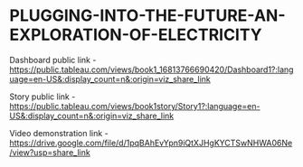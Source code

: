 # PLUGGING-INTO-THE-FUTURE-AN-EXPLORATION-OF-ELECTRICITY


Dashboard public link - https://public.tableau.com/views/book1_16813766690420/Dashboard1?:language=en-US&:display_count=n&:origin=viz_share_link

Story public link - https://public.tableau.com/views/book1story/Story1?:language=en-US&:display_count=n&:origin=viz_share_link

Video demonstration link - https://drive.google.com/file/d/1pqBAhEvYpn9iQtXJHgKYCTSwNHWA06Ne/view?usp=share_link
